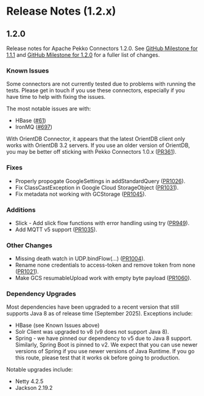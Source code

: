# Release Notes (1.2.x)

## 1.2.0

Release notes for Apache Pekko Connectors 1.2.0. See [GitHub Milestone for 1.1.1](https://github.com/apache/pekko-connectors/milestone/8?closed=1) and [GitHub Milestone for 1.2.0](https://github.com/apache/pekko-connectors/milestone/9?closed=1) for a fuller list of changes.

### Known Issues

Some connectors are not currently tested due to problems with running the tests. Please get in touch if you use these connectors, especially if you have time to help with fixing the issues.

The most notable issues are with:

* HBase ([#61](https://github.com/apache/pekko-connectors/issues/61))
* IronMQ ([#697](https://github.com/apache/pekko-connectors/issues/697))

With OrientDB Connector, it appears that the latest OrientDB client only works with OrientDB 3.2 servers. If you use an older version of OrientDB, you may be better off sticking with Pekko Connectors 1.0.x ([PR361](https://github.com/apache/pekko-connectors/pull/361)).

### Fixes

* Properly propogate GoogleSettings in addStandardQuery ([PR1026](https://github.com/apache/pekko-connectors/pull/1026)).
* Fix ClassCastException in Google Cloud StorageObject ([PR1031](https://github.com/apache/pekko-connectors/pull/1031)).
* Fix metadata not working with GCStorage ([PR1045](https://github.com/apache/pekko-connectors/pull/1045)).

### Additions

* Slick - Add slick flow functions with error handling using try ([PR949](https://github.com/apache/pekko-connectors/pull/949)).
* Add MQTT v5 support ([PR1035](https://github.com/apache/pekko-connectors/pull/1035)).

### Other Changes

* Missing death watch in UDP.bindFlow(...) ([PR1004](https://github.com/apache/pekko-connectors/pull/1004)).
* Rename none credentials to access-token and remove token from none ([PR1021](https://github.com/apache/pekko-connectors/pull/1021)).
* Make GCS resumableUpload work with empty byte payload ([PR1060](https://github.com/apache/pekko-connectors/pull/1060)).

### Dependency Upgrades

Most dependencies have been upgraded to a recent version that still supports Java 8 as of release time (September 2025).
Exceptions include:

* HBase (see Known Issues above)
* Solr Client was upgraded to v8 (v9 does not support Java 8).
* Spring - we have pinned our dependency to v5 due to Java 8 support. Similarly, Spring Boot is pinned to v2. We expect that you can use newer versions of Spring if you use newer versions of Java Runtime. If you go this route, please test that it works ok before going to production.

Notable upgrades include:

* Netty 4.2.5
* Jackson 2.19.2

